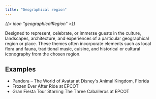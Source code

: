 ```yaml
---
title: "Geographical region"
---
```


<i class="bigIcon">{{< icon "geographicalRegion" >}}</i>


Designed to represent, celebrate, or immerse guests in the culture, landscapes, architecture, and experiences of a particular geographical region or place. These themes often incorporate elements such as local flora and fauna, traditional music, cuisine, and historical or cultural iconography from the chosen region. 

## Examples
* Pandora – The World of Avatar at Disney's Animal Kingdom, Florida
* Frozen Ever After Ride at EPCOT
* Gran Fiesta Tour Starring The Three Caballeros at EPCOT